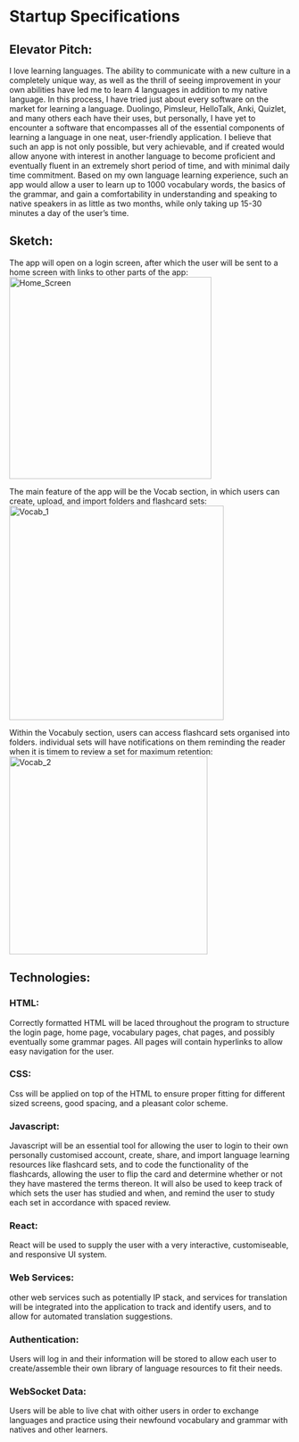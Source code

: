 # Startup Specifications 

## Elevator Pitch:
I love learning languages. The ability to communicate with a new culture in a completely unique way, as well as the thrill of seeing improvement in your own abilities have led me to learn 4 languages in addition to my native language. In this process, I have tried just about every software on the market for learning a language. Duolingo, Pimsleur, HelloTalk, Anki, Quizlet, and many others each have their uses, but personally, I have yet to encounter a software that encompasses all of the essential components of learning a language in one neat, user-friendly application. I believe that such an app is not only possible, but very achievable, and if created would allow anyone with interest in another language to become proficient and eventually fluent in an extremely short period of time, and with minimal daily time commitment. Based on my own language learning experience, such an app would allow a user to learn up to 1000 vocabulary words, the basics of the grammar, and gain a comfortability in understanding and speaking to native speakers in as little as two months, while only taking up 15-30 minutes a day of the user’s time.  

## Sketch:  
The app will open on a login screen, after which the user will be sent to a home screen with links to other parts of the app:
<img width="362" alt="Home_Screen" src="https://github.com/user-attachments/assets/ac01b3ed-53a5-4be2-8d36-e5703560aed3">

The main feature of the app will be the Vocab section, in which users can create, upload, and import folders and flashcard sets:
<img width="384" alt="Vocab_1" src="https://github.com/user-attachments/assets/3dfe5cb0-4b97-439d-a355-29fbcc357de2">

Within the Vocabuly section, users can access flashcard sets organised into folders. individual sets will have notifications on them reminding the reader when it is timem to review a set for maximum retention:
<img width="355" alt="Vocab_2" src="https://github.com/user-attachments/assets/0dbbaba8-af7a-4262-b8ba-db466892936b">


## Technologies:  
### HTML:  
Correctly formatted HTML will be laced throughout the program to structure the login page, home page, vocabulary pages, chat pages, and possibly eventually some grammar pages. All pages will contain hyperlinks to allow easy navigation for the user.  

### CSS:  
Css will be applied on top of the HTML to ensure proper fitting for different sized screens, good spacing, and a pleasant color scheme. 

### Javascript:  
Javascript will be an essential tool for allowing the user to login to their own personally customised account, create, share, and import language learning resources like flashcard sets, and to code the functionality of the flashcards, allowing the user to flip the card and determine whether or not they have mastered the terms thereon. It will also be used to keep track of which sets the user has studied and when, and remind the user to study each set in accordance with spaced review. 

### React:  
React will be used to supply the user with a very interactive, customiseable, and responsive UI system.

### Web Services:  
other web services such as potentially IP stack, and services for translation will be integrated into the application to track and identify users, and to allow for automated translation suggestions.

### Authentication:  
Users will log in and their information will be stored to allow each user to create/assemble their own library of language resources to fit their needs.

### WebSocket Data:  
Users will be able to live chat with oither users in order to exchange languages and practice using their newfound vocabulary and grammar with natives and other learners.
